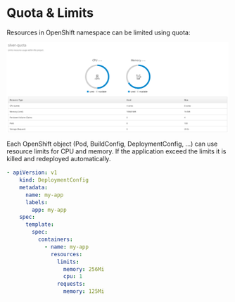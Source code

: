 # Quota & Limits

Resources in OpenShift namespace can be limited using quota:

![quota](img/quota.png)

Each OpenShift object (Pod, BuildConfig, DeploymentConfig, ...) can use resource
limits for CPU and memory. If the application exceed the limits it is killed
and redeployed automatically.

```yaml
- apiVersion: v1
    kind: DeploymentConfig
    metadata:
      name: my-app
      labels:
        app: my-app
    spec:
      template:
        spec:
          containers:
            - name: my-app
              resources:
                limits:
                  memory: 256Mi
                  cpu: 1
                requests: 
                  memory: 125Mi
```